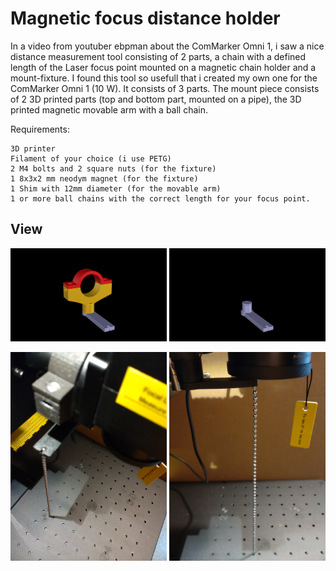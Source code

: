 # Magnetic focus distance holder 
In a video from youtuber ebpman about the ComMarker Omni 1, i saw a nice distance measurement tool consisting of 2 parts, 
a chain with a defined length of the Laser focus point mounted on a magnetic chain holder and a mount-fixture. 
I found this tool so usefull that i created my own one for the ComMarker Omni 1 (10 W). It consists of 3 parts. 
The mount piece consists of 2 3D printed parts (top and bottom part, mounted on a pipe), the 3D printed magnetic movable arm with a ball chain.

Requirements:

    3D printer
    Filament of your choice (i use PETG)
    2 M4 bolts and 2 square nuts (for the fixture)
    1 8x3x2 mm neodym magnet (for the fixture)
    1 Shim with 12mm diameter (for the movable arm)
    1 or more ball chains with the correct length for your focus point.


## View
<p align="center">
<img src="Kettenhalter.png" width="250"> 
<img src="Kettenhalter2.png" width="250"> 
</p>
<p align="center">
<img src="1.jpg" width="250"> 
<img src="2.jpg" width="250"> 
</p>
